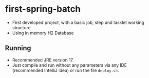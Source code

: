 # first-spring-batch
- First developed project, with a basic job, step and tasklet working structure.
- Using in memory H2 Database

## Running
- Recommended JRE version 17.
- Just compile and run without any parameters via any IDE (recommended IntelliJ Idea) or run the file `deploy.sh`.
